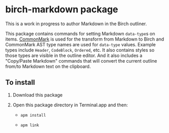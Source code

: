 # birch-markdown package

This is a work in progress to author Markdown in the Birch outliner.

This package contains commands for setting Markdown `data-type`s on items. [CommonMark](http://commonmark.org/) is used for the transform from Markdown to Birch and CommonMark AST type names are used for `data-type` values. Example types include `Header`, `CodeBlock`, `Ordered`, etc. It also contains styles so those types are visible in the outline editor. And it also includes a "Copy/Paste Markdown" commands that will convert the current outline from/to Markdown text on the clipboard.

## To install

1. Download this package

2. Open this package directory in Terminal.app and then:

	- `apm install`

	- `apm link`